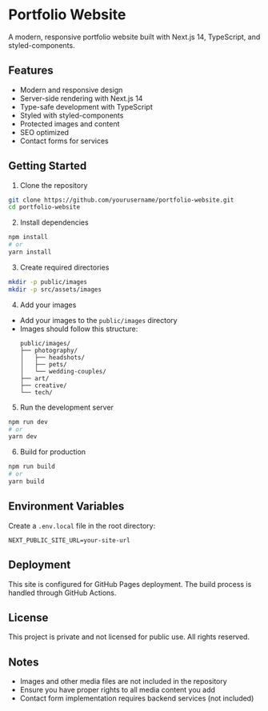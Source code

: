 # Portfolio Website

A modern, responsive portfolio website built with Next.js 14, TypeScript, and styled-components.

## Features

- Modern and responsive design
- Server-side rendering with Next.js 14
- Type-safe development with TypeScript
- Styled with styled-components
- Protected images and content
- SEO optimized
- Contact forms for services

## Getting Started

1. Clone the repository
```bash
git clone https://github.com/yourusername/portfolio-website.git
cd portfolio-website
```

2. Install dependencies
```bash
npm install
# or
yarn install
```

3. Create required directories
```bash
mkdir -p public/images
mkdir -p src/assets/images
```

4. Add your images
- Add your images to the `public/images` directory
- Images should follow this structure:
  ```
  public/images/
  ├── photography/
  │   ├── headshots/
  │   ├── pets/
  │   └── wedding-couples/
  ├── art/
  ├── creative/
  └── tech/
  ```

5. Run the development server
```bash
npm run dev
# or
yarn dev
```

6. Build for production
```bash
npm run build
# or
yarn build
```

## Environment Variables

Create a `.env.local` file in the root directory:

```env
NEXT_PUBLIC_SITE_URL=your-site-url
```

## Deployment

This site is configured for GitHub Pages deployment. The build process is handled through GitHub Actions.

## License

This project is private and not licensed for public use. All rights reserved.

## Notes

- Images and other media files are not included in the repository
- Ensure you have proper rights to all media content you add
- Contact form implementation requires backend services (not included) 